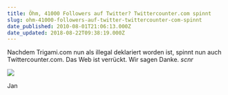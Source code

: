 ```yaml
---
title: Öhm, 41000 Followers auf Twitter? Twittercounter.com spinnt
slug: ohm-41000-followers-auf-twitter-twittercounter-com-spinnt
date_published: 2010-08-01T21:06:13.000Z
date_updated: 2018-08-22T09:38:19.000Z
---
```


Nachdem Trigami.com nun als illegal deklariert worden ist, spinnt nun auch Twittercounter.com. Das Web ist verrückt. 
 Wir sagen Danke. *scnr*

![](//posterous.com/getfile/files.posterous.com/janseiniphone/KNO4OivDr3XlGTOydrB1FiW3KkG4ebdLtFjNFPYJZHsaer7jUK4mlekW24wR/Bildschirmfoto_2010-08-01_um_2.png)

Jan
